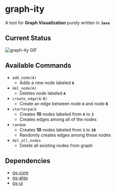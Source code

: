 # graph-ity
A tool for **Graph Visualization** purely written in **`Java`**

## Current Status
![graph-ity GIF](https://github.com/tahmid-choyon/graph-ity/raw/master/demo/status.gif)

## Available Commands
* `add_node(A)`
    * Adds a new node labeled **`A`**
* `del_node(A)`
    * Deletes node labeled **`A`**
* `create_edge(A-B)`
    * Create an edge between node **`A`** and node **`B`**
* `starterpack`
    * Creates **10** nodes labeled from **`A`** to **`J`**
    * Creates edges among all of the nodes
* `random`
    * Creates **10** nodes labeled from **`1`** to **`10`**
    * Randomly creates edges among these nodes
* `del_all_nodes`
    * Delete all existing nodes from graph        

## Dependencies
* [gs-core](https://github.com/graphstream/gs-core)
* [gs-algo](https://github.com/graphstream/gs-algo)
* [gs-ui](https://github.com/graphstream/gs-ui)
